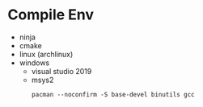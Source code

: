 # Compile Env
* ninja
* cmake
* linux (archlinux)
* windows
    * visual studio 2019
    * msys2
        ```
        pacman --noconfirm -S base-devel binutils gcc
        ```
